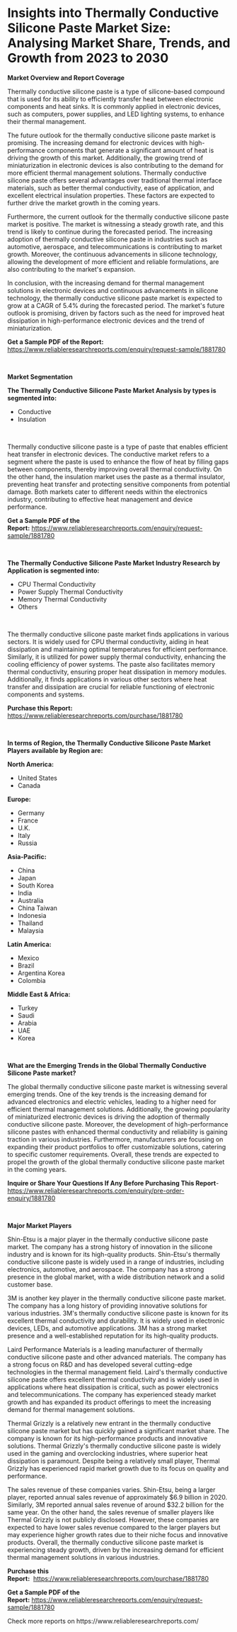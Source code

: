 <p><h1>Insights into Thermally Conductive Silicone Paste Market Size: Analysing Market Share, Trends, and Growth from 2023 to 2030</h1></p><p><strong>Market Overview and Report Coverage</strong></p>
<p><p>Thermally conductive silicone paste is a type of silicone-based compound that is used for its ability to efficiently transfer heat between electronic components and heat sinks. It is commonly applied in electronic devices, such as computers, power supplies, and LED lighting systems, to enhance their thermal management.</p><p>The future outlook for the thermally conductive silicone paste market is promising. The increasing demand for electronic devices with high-performance components that generate a significant amount of heat is driving the growth of this market. Additionally, the growing trend of miniaturization in electronic devices is also contributing to the demand for more efficient thermal management solutions. Thermally conductive silicone paste offers several advantages over traditional thermal interface materials, such as better thermal conductivity, ease of application, and excellent electrical insulation properties. These factors are expected to further drive the market growth in the coming years.</p><p>Furthermore, the current outlook for the thermally conductive silicone paste market is positive. The market is witnessing a steady growth rate, and this trend is likely to continue during the forecasted period. The increasing adoption of thermally conductive silicone paste in industries such as automotive, aerospace, and telecommunications is contributing to market growth. Moreover, the continuous advancements in silicone technology, allowing the development of more efficient and reliable formulations, are also contributing to the market's expansion.</p><p>In conclusion, with the increasing demand for thermal management solutions in electronic devices and continuous advancements in silicone technology, the thermally conductive silicone paste market is expected to grow at a CAGR of 5.4% during the forecasted period. The market's future outlook is promising, driven by factors such as the need for improved heat dissipation in high-performance electronic devices and the trend of miniaturization.</p></p>
<p><strong>Get a Sample PDF of the Report:</strong> <a href="https://www.reliableresearchreports.com/enquiry/request-sample/1881780">https://www.reliableresearchreports.com/enquiry/request-sample/1881780</a></p>
<p>&nbsp;</p>
<p><strong>Market Segmentation</strong></p>
<p><strong>The Thermally Conductive Silicone Paste Market Analysis by types is segmented into:</strong></p>
<p><ul><li>Conductive</li><li>Insulation</li></ul></p>
<p>&nbsp;</p>
<p><p>Thermally conductive silicone paste is a type of paste that enables efficient heat transfer in electronic devices. The conductive market refers to a segment where the paste is used to enhance the flow of heat by filling gaps between components, thereby improving overall thermal conductivity. On the other hand, the insulation market uses the paste as a thermal insulator, preventing heat transfer and protecting sensitive components from potential damage. Both markets cater to different needs within the electronics industry, contributing to effective heat management and device performance.</p></p>
<p><strong>Get a Sample PDF of the Report:</strong>&nbsp;<a href="https://www.reliableresearchreports.com/enquiry/request-sample/1881780">https://www.reliableresearchreports.com/enquiry/request-sample/1881780</a></p>
<p>&nbsp;</p>
<p><strong>The Thermally Conductive Silicone Paste Market Industry Research by Application is segmented into:</strong></p>
<p><ul><li>CPU Thermal Conductivity</li><li>Power Supply Thermal Conductivity</li><li>Memory Thermal Conductivity</li><li>Others</li></ul></p>
<p>&nbsp;</p>
<p><p>The thermally conductive silicone paste market finds applications in various sectors. It is widely used for CPU thermal conductivity, aiding in heat dissipation and maintaining optimal temperatures for efficient performance. Similarly, it is utilized for power supply thermal conductivity, enhancing the cooling efficiency of power systems. The paste also facilitates memory thermal conductivity, ensuring proper heat dissipation in memory modules. Additionally, it finds applications in various other sectors where heat transfer and dissipation are crucial for reliable functioning of electronic components and systems.</p></p>
<p><strong>Purchase this Report:</strong>&nbsp; <a href="https://www.reliableresearchreports.com/purchase/1881780">https://www.reliableresearchreports.com/purchase/1881780</a></p>
<p>&nbsp;</p>
<p><strong>In terms of Region, the Thermally Conductive Silicone Paste Market Players available by Region are:</strong></p>
<p>
    <p> <strong> North America: </strong>
        <ul>
            <li>United States</li>
            <li>Canada</li>
        </ul>
        </p> 
    <p> <strong> Europe: </strong>
        <ul>
            <li>Germany</li>
            <li>France</li>
            <li>U.K.</li>
            <li>Italy</li>
            <li>Russia</li>
        </ul>
        </p> 
    <p> <strong> Asia-Pacific: </strong>
        <ul>
            <li>China</li>
            <li>Japan</li>
            <li>South Korea</li>
            <li>India</li>
            <li>Australia</li>
            <li>China Taiwan</li>
            <li>Indonesia</li>
            <li>Thailand</li>
            <li>Malaysia</li>
        </ul>
        </p> 
    <p> <strong> Latin America: </strong>
        <ul>
            <li>Mexico</li>
            <li>Brazil</li>
            <li>Argentina Korea</li>
            <li>Colombia</li>
        </ul>
        </p> 
    <p> <strong> Middle East & Africa: </strong>
        <ul>
            <li>Turkey</li>
            <li>Saudi</li>
            <li>Arabia</li>
            <li>UAE</li>
            <li>Korea</li>
        </ul>
    </p>
    </p>
<p>&nbsp;</p>
<p><strong>What are the Emerging Trends in the Global Thermally Conductive Silicone Paste market?</strong></p>
<p><p>The global thermally conductive silicone paste market is witnessing several emerging trends. One of the key trends is the increasing demand for advanced electronics and electric vehicles, leading to a higher need for efficient thermal management solutions. Additionally, the growing popularity of miniaturized electronic devices is driving the adoption of thermally conductive silicone paste. Moreover, the development of high-performance silicone pastes with enhanced thermal conductivity and reliability is gaining traction in various industries. Furthermore, manufacturers are focusing on expanding their product portfolios to offer customizable solutions, catering to specific customer requirements. Overall, these trends are expected to propel the growth of the global thermally conductive silicone paste market in the coming years.</p></p>
<p><strong>Inquire or Share Your Questions If Any Before Purchasing This Report</strong>- <a href="https://www.reliableresearchreports.com/enquiry/pre-order-enquiry/1881780">https://www.reliableresearchreports.com/enquiry/pre-order-enquiry/1881780</a></p>
<p>&nbsp;</p>
<p><strong>Major Market Players</strong></p>
<p><p>Shin-Etsu is a major player in the thermally conductive silicone paste market. The company has a strong history of innovation in the silicone industry and is known for its high-quality products. Shin-Etsu's thermally conductive silicone paste is widely used in a range of industries, including electronics, automotive, and aerospace. The company has a strong presence in the global market, with a wide distribution network and a solid customer base.</p><p>3M is another key player in the thermally conductive silicone paste market. The company has a long history of providing innovative solutions for various industries. 3M's thermally conductive silicone paste is known for its excellent thermal conductivity and durability. It is widely used in electronic devices, LEDs, and automotive applications. 3M has a strong market presence and a well-established reputation for its high-quality products.</p><p>Laird Performance Materials is a leading manufacturer of thermally conductive silicone paste and other advanced materials. The company has a strong focus on R&D and has developed several cutting-edge technologies in the thermal management field. Laird's thermally conductive silicone paste offers excellent thermal conductivity and is widely used in applications where heat dissipation is critical, such as power electronics and telecommunications. The company has experienced steady market growth and has expanded its product offerings to meet the increasing demand for thermal management solutions.</p><p>Thermal Grizzly is a relatively new entrant in the thermally conductive silicone paste market but has quickly gained a significant market share. The company is known for its high-performance products and innovative solutions. Thermal Grizzly's thermally conductive silicone paste is widely used in the gaming and overclocking industries, where superior heat dissipation is paramount. Despite being a relatively small player, Thermal Grizzly has experienced rapid market growth due to its focus on quality and performance.</p><p>The sales revenue of these companies varies. Shin-Etsu, being a larger player, reported annual sales revenue of approximately $6.9 billion in 2020. Similarly, 3M reported annual sales revenue of around $32.2 billion for the same year. On the other hand, the sales revenue of smaller players like Thermal Grizzly is not publicly disclosed. However, these companies are expected to have lower sales revenue compared to the larger players but may experience higher growth rates due to their niche focus and innovative products. Overall, the thermally conductive silicone paste market is experiencing steady growth, driven by the increasing demand for efficient thermal management solutions in various industries.</p></p>
<p><strong>Purchase this Report:</strong>&nbsp;&nbsp;<a href="https://www.reliableresearchreports.com/purchase/1881780">https://www.reliableresearchreports.com/purchase/1881780</a></p>
<p></p>
<p><strong>Get a Sample PDF of the Report:</strong>&nbsp;<a href="https://www.reliableresearchreports.com/enquiry/request-sample/1881780">https://www.reliableresearchreports.com/enquiry/request-sample/1881780</a></p>
<p>Check more reports on https://www.reliableresearchreports.com/</p>
